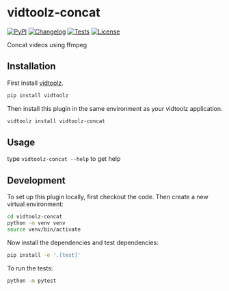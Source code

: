 # vidtoolz-concat

[![PyPI](https://img.shields.io/pypi/v/vidtoolz-concat.svg)](https://pypi.org/project/vidtoolz-concat/)
[![Changelog](https://img.shields.io/github/v/release/sukhbinder/vidtoolz-concat?include_prereleases&label=changelog)](https://github.com/sukhbinder/vidtoolz-concat/releases)
[![Tests](https://github.com/sukhbinder/vidtoolz-concat/workflows/Test/badge.svg)](https://github.com/sukhbinder/vidtoolz-concat/actions?query=workflow%3ATest)
[![License](https://img.shields.io/badge/license-Apache%202.0-blue.svg)](https://github.com/sukhbinder/vidtoolz-concat/blob/main/LICENSE)

Concat videos using ffmpeg 

## Installation

First install [vidtoolz](https://github.com/sukhbinder/vidtoolz).

```bash
pip install vidtoolz
```

Then install this plugin in the same environment as your vidtoolz application.

```bash
vidtoolz install vidtoolz-concat
```
## Usage

type ``vidtoolz-concat --help`` to get help



## Development

To set up this plugin locally, first checkout the code. Then create a new virtual environment:
```bash
cd vidtoolz-concat
python -m venv venv
source venv/bin/activate
```
Now install the dependencies and test dependencies:
```bash
pip install -e '.[test]'
```
To run the tests:
```bash
python -m pytest
```
